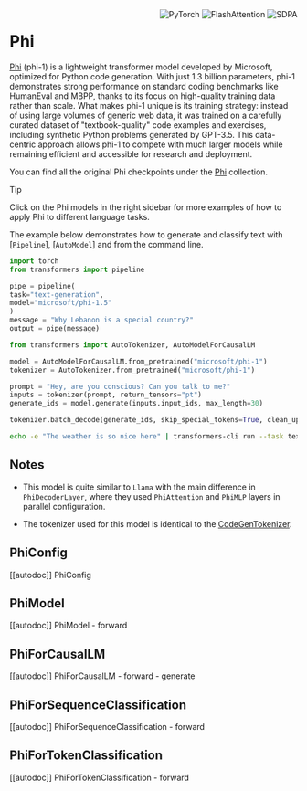 <!--Copyright 2023 The HuggingFace Team. All rights reserved.

Licensed under the Apache License, Version 2.0 (the "License"); you may not use this file except in compliance with
the License. You may obtain a copy of the License at

http://www.apache.org/licenses/LICENSE-2.0

Unless required by applicable law or agreed to in writing, software distributed under the License is distributed on
an "AS IS" BASIS, WITHOUT WARRANTIES OR CONDITIONS OF ANY KIND, either express or implied. See the License for the
specific language governing permissions and limitations under the License.

⚠️ Note that this file is in Markdown but contain specific syntax for our doc-builder (similar to MDX) that may not be
rendered properly in your Markdown viewer.

-->
<div style="float: right;">
    <div class="flex flex-wrap space-x-1">
        <img alt="PyTorch" src="https://img.shields.io/badge/PyTorch-DE3412?style=flat&logo=pytorch&logoColor=white">
        <img alt="FlashAttention" src="https://img.shields.io/badge/%E2%9A%A1%EF%B8%8E%20FlashAttention-eae0c8?style=flat">
        <img alt="SDPA" src="https://img.shields.io/badge/SDPA-DE3412?style=flat&logo=pytorch&logoColor=white">
    </div>
</div>

# Phi

[Phi](https://huggingface.co/papers/2306.11644)  (phi-1) is a lightweight transformer model developed by Microsoft, optimized for Python code generation. With just 1.3 billion parameters, phi-1 demonstrates strong performance on standard coding benchmarks like HumanEval and MBPP, thanks to its focus on high-quality training data rather than scale. What makes phi-1 unique is its training strategy: instead of using large volumes of generic web data, it was trained on a carefully curated dataset of "textbook-quality" code examples and exercises, including synthetic Python problems generated by GPT-3.5. This data-centric approach allows phi-1 to compete with much larger models while remaining efficient and accessible for research and deployment.

You can find all the original Phi checkpoints under the [Phi](https://huggingface.co/collections/microsoft/phi-1-6626e29134744e94e222d572) collection.

> [!TIP]
> Click on the Phi models in the right sidebar for more examples of how to apply Phi to different language tasks.

The example below demonstrates how to generate and classify text with [`Pipeline`], [`AutoModel`] and from the command line.

<hfoptions id="usage">
<hfoption id="Pipeline">

```py
import torch
from transformers import pipeline

pipe = pipeline(
task="text-generation",
model="microsoft/phi-1.5"
)
message = "Why Lebanon is a special country?"
output = pipe(message)

```

</hfoption>

<hfoption id="AutoModel">

```py
from transformers import AutoTokenizer, AutoModelForCausalLM

model = AutoModelForCausalLM.from_pretrained("microsoft/phi-1")
tokenizer = AutoTokenizer.from_pretrained("microsoft/phi-1")

prompt = "Hey, are you conscious? Can you talk to me?"
inputs = tokenizer(prompt, return_tensors="pt")
generate_ids = model.generate(inputs.input_ids, max_length=30)

tokenizer.batch_decode(generate_ids, skip_special_tokens=True, clean_up_tokenization_spaces=False)[0]
```

</hfoption>
<hfoption id="transformers-cli">

```bash
echo -e "The weather is so nice here" | transformers-cli run --task text-classification --model microsoft/phi-1.5 --device 0
```

</hfoption>
</hfoptions>

## Notes

- This model is quite similar to `Llama` with the main difference in `PhiDecoderLayer`, where they used `PhiAttention` and `PhiMLP` layers in parallel configuration.

- The tokenizer used for this model is identical to the [CodeGenTokenizer](https://huggingface.co/docs/transformers/v4.51.3/en/model_doc/codegen#transformers.CodeGenTokenizer).

 ## PhiConfig
[[autodoc]] PhiConfig

## PhiModel

[[autodoc]] PhiModel - forward

## PhiForCausalLM

[[autodoc]] PhiForCausalLM - forward - generate

## PhiForSequenceClassification

[[autodoc]] PhiForSequenceClassification - forward

## PhiForTokenClassification

[[autodoc]] PhiForTokenClassification - forward
